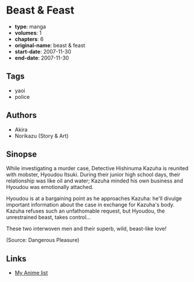 # Beast &amp; Feast

-   **type**: manga
-   **volumes**: 1
-   **chapters**: 6
-   **original-name**: beast & feast
-   **start-date**: 2007-11-30
-   **end-date**: 2007-11-30

## Tags

-   yaoi
-   police

## Authors

-   Akira
-   Norikazu (Story & Art)

## Sinopse

While investigating a murder case, Detective Hishinuma Kazuha is reunited with mobster, Hyoudou Itsuki. During their junior high school days, their relationship was like oil and water; Kazuha minded his own business and Hyoudou was emotionally attached.

Hyoudou is at a bargaining point as he approaches Kazuha: he'll divulge important information about the case in exchange for Kazuha's body. Kazuha refuses such an unfathomable request, but Hyoudou, the unrestrained beast, takes control...

These two interwoven men and their superb, wild, beast-like love!

(Source: Dangerous Pleasure)

## Links

-   [My Anime list](https://myanimelist.net/manga/23266/Beast___Feast)
